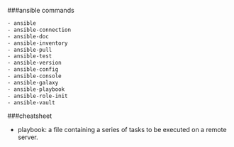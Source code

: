 ###ansible commands
```html
- ansible
- ansible-connection
- ansible-doc
- ansible-inventory
- ansible-pull
- ansible-test
- ansible-version
- ansible-config
- ansible-console
- ansible-galaxy
- ansible-playbook
- ansible-role-init
- ansible-vault
```


###cheatsheet
- playbook: a file containing a series of tasks to be executed on a remote server.